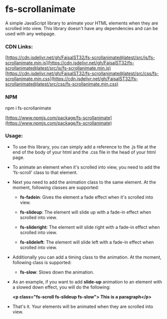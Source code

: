 # fs-scrollanimate
  
A simple JavaScript library to animate your HTML elements when they are scrolled into view. This library doesn't have any dependencies and can be used with any webpage.

### CDN Links:

[https://cdn.jsdelivr.net/gh/FaisalST32/fs-scrollanimate@latest/src/js/fs-scrollanimate.min.js](https://cdn.jsdelivr.net/gh/FaisalST32/fs-scrollanimate@latest/src/js/fs-scrollanimate.min.js)  
[https://cdn.jsdelivr.net/gh/FaisalST32/fs-scrollanimate@latest/src/css/fs-scrollanimate.min.css](https://cdn.jsdelivr.net/gh/FaisalST32/fs-scrollanimate@latest/src/css/fs-scrollanimate.min.css)  
  
### NPM

npm i fs-scrollanimate

[https://www.npmjs.com/package/fs-scrollanimate](https://www.npmjs.com/package/fs-scrollanimate)

### Usage:

* To use this library, you can simply add a reference to the .js file at the end of the body of your html and the .css file in the head of your html page.  

* To animate an element when it's scrolled into view, you need to add the 'fs-scroll' class to that element.

* Next you need to add the animation class to the same element. At the moment, following classes are supported:

  * **fs-fadein**: Gives the element a fade effect when it's scrolled into view.

  * **fs-slideup**: The element will slide up with a fade-in effect when scrolled into view.

  * **fs-slideright**: The element will slide right with a fade-in effect when scrolled into view.
 
  * **fs-slideleft**: The element will slide left with a fade-in effect when scrolled into view.

* Additionally you can add a timing class to the animation. At the moment, following class is supported:
 
  * **fs-slow**: Slows down the animation.

* As an example, if you want to add **slide-up** animation to an element with a slowed down effect, you will do the following:

    **&lt;p class="fs-scroll fs-slideup fs-slow"&gt; This is a paragraph&lt;/p&gt;**

* That's it. Your elements will be animated when they are scrolled into view.
  
